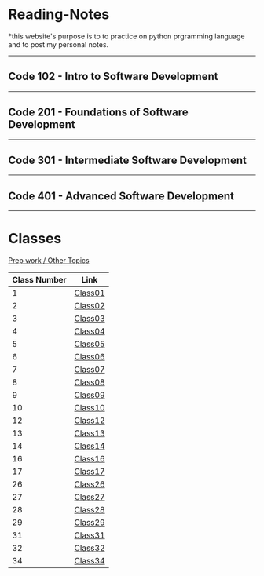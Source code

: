 # Reading-Notes

*this website's purpose is to to practice on python prgramming language and to post my personal notes.

---

## Code 102 - Intro to Software Development

---

## Code 201 - Foundations of Software Development

---

## Code 301 - Intermediate Software Development

---

## Code 401 - Advanced Software Development


---

# Classes

[Prep work / Other Topics](./Other_reading.md)

| Class Number        | Link                                  |
| ------------------- | ------------------------------------- |
|  1                  | [Class01](./Classes/Class01.md)       |
|  2                  | [Class02](./Classes/Class02.md)       |
|  3                  | [Class03](./Classes/Class03.md)       |
|  4                  | [Class04](./Classes/Class04.md)       |
|  5                  | [Class05](./Classes/Class05.md)       |
|  6                  | [Class06](./Classes/Class06.md)       |
|  7                  | [Class07](./Classes/Class07.md)       |
|  8                  | [Class08](./Classes/Class08.md)       |
|  9                  | [Class09](./Classes/Class09.md)       |
|  10                 | [Class10](./Classes/Class10.md)       |
|  12                 | [Class12](./Classes/Class12.md)       |
|  13                 | [Class13](./Classes/Class13.md)       |
|  14                 | [Class14](./Classes/Class14.md)       |
|  16                 | [Class16](./Classes/Class16.md)       |
|  17                 | [Class17](./Classes/Class17.md)       |
|  26                 | [Class26](./Classes/Class26.md)       |
|  27                 | [Class27](./Classes/Class27.md)       |
|  28                 | [Class28](./Classes/Class28.md)       |
|  29                 | [Class29](./Classes/Class29.md)       |
|  31                 | [Class31](./Classes/Class31.md)       |
|  32                 | [Class32](./Classes/Class32.md)       |
|  34                 | [Class34](./Classes/Class34.md)       |




